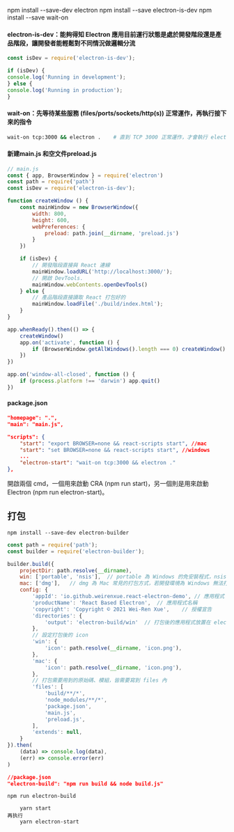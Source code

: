 npm install --save-dev electron
npm install --save electron-is-dev
npm install --save wait-on

#### electron-is-dev：能夠得知 Electron 應用目前運行狀態是處於開發階段還是產品階段，讓開發者能輕鬆對不同情況做邏輯分流

```js
const isDev = require('electron-is-dev');

if (isDev) {
console.log('Running in development');
} else {
console.log('Running in production');
}
```

#### wait-on：先等待某些服務 (files/ports/sockets/http(s)) 正常運作，再執行接下來的指令

```bash
wait-on tcp:3000 && electron .    # 直到 TCP 3000 正常運作，才會執行 electron .
```
#### 新建main.js 和空文件preload.js
```js
// main.js
const { app, BrowserWindow } = require('electron')
const path = require('path')
const isDev = require('electron-is-dev');

function createWindow () {
    const mainWindow = new BrowserWindow({
        width: 800,
        height: 600,
        webPreferences: {
            preload: path.join(__dirname, 'preload.js')
        }
    })

    if (isDev) {
        // 開發階段直接與 React 連線
        mainWindow.loadURL('http://localhost:3000/');
        // 開啟 DevTools.
        mainWindow.webContents.openDevTools()
    } else {
        // 產品階段直接讀取 React 打包好的
        mainWindow.loadFile('./build/index.html');
    }
}

app.whenReady().then(() => {
    createWindow()
    app.on('activate', function () {
        if (BrowserWindow.getAllWindows().length === 0) createWindow()
    })
})

app.on('window-all-closed', function () {
    if (process.platform !== 'darwin') app.quit()
})
```

#### package.json
```json
"homepage": ".",
"main": "main.js",

"scripts": {
    "start": "export BROWSER=none && react-scripts start", //mac
    "start": "set BROWSER=none && react-scripts start", //windows
    ...
    "electron-start": "wait-on tcp:3000 && electron ."
},
```

開啟兩個 cmd，一個用來啟動 CRA (npm run start)，另一個則是用來啟動 Electron (npm run electron-start)。

## 打包

`npm install --save-dev electron-builder`

```js
const path = require('path');
const builder = require('electron-builder');

builder.build({
    projectDir: path.resolve(__dirname),
    win: ['portable', 'nsis'],  // portable 為 Windows 的免安裝程式，nsis 為安裝程式
    mac: ['dmg'],   // dmg 為 Mac 常見的打包方式，若開發環境為 Windows 無法打包，需註解掉，否則會出錯
    config: {
        'appId': 'io.github.weirenxue.react-electron-demo', // 應用程式 ID
        'productName': 'React Based Electron',  // 應用程式名稱
        'copyright': 'Copyright © 2021 Wei-Ren Xue',    // 授權宣告
        'directories': {
            'output': 'electron-build/win'  // 打包後的應用程式放置在 electron-build/win
        },
        // 設定打包後的 icon
        'win': {
            'icon': path.resolve(__dirname, 'icon.png'), 
        },
        'mac': {
            'icon': path.resolve(__dirname, 'icon.png'),
        },
        // 打包需要用到的原始碼、模組，皆需要寫到 files 內
        'files': [
            'build/**/*',
            'node_modules/**/*',
            'package.json',
            'main.js',
            'preload.js',
        ],
        'extends': null,
    }
}).then(
    (data) => console.log(data),
    (err) => console.error(err)
)
```
```json
//package.json
"electron-build": "npm run build && node build.js"
```
`npm run electron-build`

```
    yarn start
再执行
    yarn electron-start
```
